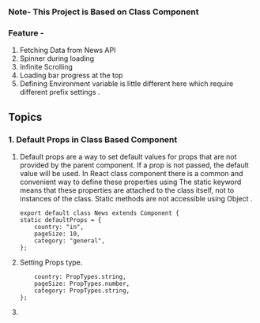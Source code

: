 ### Note-  This Project is Based on Class Component

### Feature - 

1. Fetching Data from News API
2. Spinner during loading 
3. Infinite Scrolling 
4. Loading bar progress at the top  
5. Defining Environment variable is little different here which require different prefix settings .





## Topics

### 1. Default Props in Class Based Component
1. Default props are a way to set default values for props that are not provided by the parent component. If a prop is not passed, the default value will be used. In React class component there is a common and convenient way to define these properties using The static keyword means that these properties are attached to the class itself, not to instances of the class. Static methods are not accessible using Object .
    ```
    export default class News extends Component {
    static defaultProps = {
        country: "in",
        pageSize: 10,
        category: "general",
    };

    ```
2. Setting Props type.
    ```static propTypes = {
        country: PropTypes.string,
        pageSize: PropTypes.number,
        category: PropTypes.string,
    };
    ```
3. 